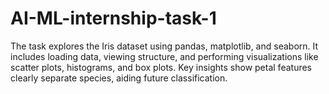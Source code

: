 # AI-ML-internship-task-1
The task explores the Iris dataset using pandas, matplotlib, and seaborn. It includes loading data, viewing structure, and performing visualizations like scatter plots, histograms, and box plots. Key insights show petal features clearly separate species, aiding future classification.
